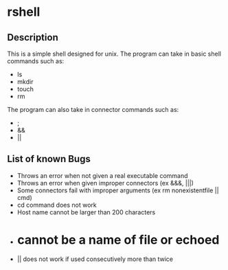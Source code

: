 rshell
======

Description
-----------

This is a simple shell designed for unix. The program can take in basic shell commands such as: 
- ls
- mkdir
- touch 
- rm

The program can also take in connector commands such as: 
- ; 
- &&
- || 

List of known Bugs
------------------

- Throws an error when not given a real executable command
- Throws an error when given improper connectors (ex &&&, |||) 
- Some connectors fail with improper arguments (ex rm nonexistentfile || cmd)
- cd command does not work
- Host name cannot be larger than 200 characters
- # cannot be a name of file or echoed
- || does not work if used consecutively more than twice

